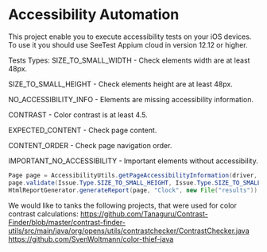 # Accessibility Automation
This project enable you to execute accessibility tests on your iOS devices.
To use it you should use SeeTest Appium cloud in version 12.12 or higher.

Tests Types:
SIZE_TO_SMALL_WIDTH - Check elements width are at least 48px.

SIZE_TO_SMALL_HEIGHT - Check elements height are at least 48px.

NO_ACCESSIBILITY_INFO - Elements are missing accessibility information.

CONTRAST - Color contrast is at least 4.5.

EXPECTED_CONTENT - Check page content.

CONTENT_ORDER - Check page navigation order.

IMPORTANT_NO_ACCESSIBILITY - Important elements without accessibility.


```java
Page page = AccessibilityUtils.getPageAccessibilityInformation(driver, "com.apple.mobiletimer", 70, true);
page.validate(Issue.Type.SIZE_TO_SMALL_HEIGHT, Issue.Type.SIZE_TO_SMALL_WIDTH, Issue.Type.CONTRAST, Issue.Type.NO_ACCESSIBILITY_INFO, Issue.Type.IMPORTANT_NO_ACCESSIBILITY);
HtmlReportGenerator.generateReport(page, "Clock", new File("results"));

```

We would like to tanks the following projects, that were used for color contrast calculations:
https://github.com/Tanaguru/Contrast-Finder/blob/master/contrast-finder-utils/src/main/java/org/opens/utils/contrastchecker/ContrastChecker.java
https://github.com/SvenWoltmann/color-thief-java
